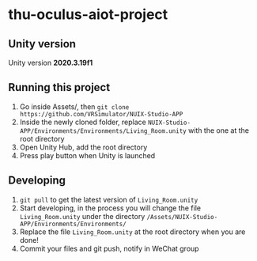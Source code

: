 # thu-oculus-aiot-project

## Unity version
Unity version **2020.3.19f1**



## Running this project

1. Go inside Assets/, then `git clone https://github.com/VRSimulator/NUIX-Studio-APP`
2. Inside the newly cloned folder, replace `NUIX-Studio-APP/Environments/Environments/Living_Room.unity` with the one at the root directory
3. Open Unity Hub, add the root directory
4. Press play button when Unity is launched



## Developing

1. `git pull` to get the latest version of `Living_Room.unity`
2. Start developing, in the process you will change the file `Living_Room.unity` under the directory `/Assets/NUIX-Studio-APP/Environments/Environments/`
3. Replace the file `Living_Room.unity` at the root directory when you are done!
4. Commit your files and git push, notify in WeChat group

